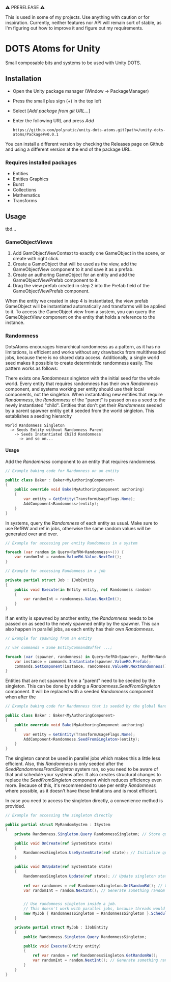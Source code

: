 ️⚠️ PRERELEASE ⚠️

This is used in some of my projects. Use anything with caution or for inspiration. Currently, neither features nor API
will remain sort of stable, as I'm figuring out how to improve it and figure out my requirements.

# DOTS Atoms for Unity

Small composable bits and systems to be used with Unity DOTS.

## Installation

* Open the Unity package manager (Window → PackageManager)
* Press the small plus sign (+) in the top left
* Select \[*Add package from git URL...*\]
* Enter the following URL and press *Add*

      https://github.com/polynatic/unity-dots-atoms.git?path=/unity-dots-atoms/Package#v0.0.1

You can install a different version by checking the Releases page on Github and using a different version at the end of
the package URL.

### Requires installed packages

* Entities
* Entities Graphics
* Burst
* Collections
* Mathematics
* Transforms

## Usage

tbd...

### GameObjectViews

1. Add GamObjectViewContext to exactly one GameObject in the scene, or create with right click.
2. Create a GameObject that will be used as the view, add the GameObjectView component to it and save it as a prefab.
3. Create an authoring GameObject for an entity and add the GameObjectViewPrefab component to it.
4. Drag the view prefab created in step 2 into the Prefab field of the GameObjectViewPrefab component.

When the entity we created in step 4 is instantiated, the view prefab GameObject will be instantiated automatically and
transforms will be applied to it. To access the GameObject view from a system,
you can query the GameObjectView component on the entity that holds a reference to the instance.

### Randomness

DotsAtoms encourages hierarchical randomness as a pattern, as it has no limitations, is efficient and works without any
drawbacks from multithreaded jobs, because there is no shared data access. Additionally, a single world seed makes it
possible to create deterministic randomness easily. The pattern works as follows:

There exists one _Randomness_ singleton with the initial seed for the whole world. Every entity that requires randomness
has their own _Randomness_ component, and systems working per entity should use their local components, not the
singleton. When instantiating new entities that require _Randomness_, the _Randomness_ of the
"parent" is passed on as a seed to the newly instantiated "child". Entities that don't get their _Randomness_
seeded by a parent spawner entity get it seeded from the world singleton.
This establishes a seeding hierarchy

    World Randomness Singleton
      -> Seeds Entity without Randomness Parent
        -> Seeds Instantiated Child Randomness
          -> and so on...

#### Usage

Add the _Randomness_ component to an entity that requires randomness.

```csharp
// Example baking code for Randomness on an entity

public class Baker : Baker<MyAuthoringComponent>
{
    public override void Bake(MyAuthoringComponent authoring)
    {
        var entity = GetEntity(TransformUsageFlags.None);
        AddComponent<Randomness>(entity);
    }
}
```

In systems, query the _Randomness_ of each entity as usual. Make sure to use RefRW and ref in jobs, otherwise
the same random values will be generated over and over.

```csharp
// Example for accessing per entity Randomness in a system

foreach (var random in Query<RefRW<Randomness>>()) {
    var randomInt = random.ValueRW.Value.NextInt();
}
```

```csharp
// Example for accessing Randomness in a job

private partial struct Job : IJobEntity
{
    public void Execute(in Entity entity, ref Randomness random)
    {
        var randomInt = randomness.Value.NextInt();
    }
}
```

If an entity is spawned by another entity, the _Randomness_ needs to be passed on as seed to the newly spawned
entity by the spawner. This can also happen in parallel jobs, as each entity has their own _Randomness_.

```csharp
// Example for spawning from an entity

// var commands = Some EntityCommandBuffer ...;

foreach (var (spawner, randomness) in Query<RefRO<Spawner>, RefRW<Randomness>>()) {
    var instance = commands.Instantiate(spawner.ValueRO.Prefab);
    commands.SetComponent(instance, randomness.ValueRW.NextRandomness()); // pass on randomness
}
```

Entities that are not spawned from a "parent" need to be seeded by the singleton. This can be done by adding a
_Randomness.SeedFromSingleton_ component. It will be replaced with a seeded _Randomness_ component when after the

```csharp
// Example baking code for Randomness that is seeded by the global Randomness singleton

public class Baker : Baker<MyAuthoringComponent>
{
    public override void Bake(MyAuthoringComponent authoring)
    {
        var entity = GetEntity(TransformUsageFlags.None);
        AddComponent<Randomness.SeedFromSingleton>(entity);
    }
}
```

The singleton cannot be used in parallel jobs which makes this a little less efficient. Also, this _Randomness_ is only
seeded after the _SeedRandomnessFromSingleton_ system ran, so you need to be aware of that and schedule your systems
after. It also creates structural changes to replace the _SeedFromSingleton_ component which reduces efficiency even
more.
Because of this, it's recommended to use per entity _Randomness_ where possible, as it doesn't have these limitations
and is most efficient.

In case you need to access the singleton directly, a convenience method is provided.

```csharp
// Example for accessing the singleton directly

public partial struct MyRandomSystem : ISystem
{
    private Randomness.Singleton.Query RandomnessSingleton; // Store query for singleton

    public void OnCreate(ref SystemState state)
    {
        RandomnessSingleton.UseSystemState(ref state); // Initialize query for singleton
    }

    public void OnUpdate(ref SystemState state)
    {
        RandomnessSingleton.Update(ref state); // Update singleton state
        
        ref var randomnes = ref RandomnessSingleton.GetRandomRW(); // Get Mathematics.Random ref of singleton
        var randomInt = random.NextInt(); // Generate something random


        // Use randomness singleton inside a job.
        // This doesn't work with parallel jobs, because threads would modify the RNG state in unpredictable orders.
        new MyJob { RandomnessSingleton = RandomnessSingleton }.Schedule();
    }

    private partial struct MyJob : IJobEntity
    {
        public Randomness.Singleton.Query RandomnessSingleton;

        public void Execute(Entity entity)
        {
            ref var random = ref RandomnessSingleton.GetRandomRW();
            var randomInt = random.NextInt(); // Generate something random
        }
    }
}
```

